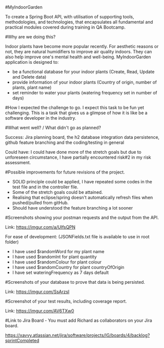 #MyIndoorGarden

To create a Spring Boot API, with utilisation of supporting tools, methodologies, and technologies, that encapsulates all fundamental and practical modules covered during training in QA Bootcamp.

#Why are we doing this?

Indoor plants have become more popular recently.
For aesthetic reasons or not, they are natural humidifiers to improve air quality indoors. 
They can also help improve one's mental health and well-being. 
MyIndoorGarden application is designed to:
- be a functional database for your indoor plants (Create, Read, Update and Delete data)
- provide information of your indoor plants (Country of origin, number of plants, plant name)
- set reminder to water your plants (watering frequency set in number of days)

#How I expected the challenge to go.
I expect this task to be fun yet challenging. 
This is a task that gives us a glimpse of how it is like be a software developer in the industry.

#What went well? / What didn't go as planned?

Success: Jira planning board, the h2 database integration data persistence, github feature branching and the coding/testing in general

Could have: I could have done more of the stretch goals but due to unforeseen circumstance, I have partially encountered risk#2 in my risk assessment.

#Possible improvements for future revisions of the project.
- SOLID principle could be applied, I have repeated some codes in the test file and in the controller file.
- Some of the stretch goals could be attained.
- Realising that eclipse/spring doesn't automatically refresh files when pushed/pulled from gitHub.
- Should have understood the feature branching a lot sooner

#Screenshots showing your postman requests and the output from the API.

Link: https://imgur.com/a/UIfsQPN

For ease of development: (JSONFields.txt file is available to use in root folder)
- I have used $randomWord for my plant name
- I have used $randomInt for plant quantity
- I have used $randomColour for plant colour
- I have used $randomCountry for plant countryOfOrigin
- I have set wateringFrequency as 7 days default

#Screenshots of your database to prove that data is being persisted.

Link: https://imgur.com/SsArzsI

#Screenshot of your test results, including coverage report.

Link: https://imgur.com/AV6TXw0

#Link to Jira Board - You must add Richard as collaborators on your Jira board.

https://xavvy.atlassian.net/jira/software/projects/IG/boards/4/backlog?sprintCompleted
